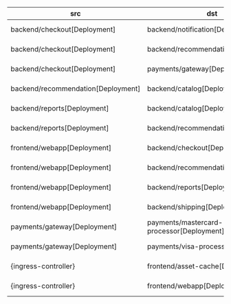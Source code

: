 | src | dst | conn |
|-----|-----|------|
| backend/checkout[Deployment] | backend/notification[Deployment] | TCP 8080 |
| backend/checkout[Deployment] | backend/recommendation[Deployment] | TCP 8080 |
| backend/checkout[Deployment] | payments/gateway[Deployment] | TCP 8080 |
| backend/recommendation[Deployment] | backend/catalog[Deployment] | TCP 8080 |
| backend/reports[Deployment] | backend/catalog[Deployment] | TCP 8080 |
| backend/reports[Deployment] | backend/recommendation[Deployment] | TCP 8080 |
| frontend/webapp[Deployment] | backend/checkout[Deployment] | TCP 8080 |
| frontend/webapp[Deployment] | backend/recommendation[Deployment] | TCP 8080 |
| frontend/webapp[Deployment] | backend/reports[Deployment] | TCP 8080 |
| frontend/webapp[Deployment] | backend/shipping[Deployment] | TCP 8080 |
| payments/gateway[Deployment] | payments/mastercard-processor[Deployment] | TCP 8080 |
| payments/gateway[Deployment] | payments/visa-processor[Deployment] | TCP 8080 |
| {ingress-controller} | frontend/asset-cache[Deployment] | TCP 8080 |
| {ingress-controller} | frontend/webapp[Deployment] | TCP 8080 |